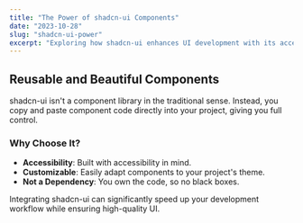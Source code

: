 ```yaml
---
title: "The Power of shadcn-ui Components"
date: "2023-10-28"
slug: "shadcn-ui-power"
excerpt: "Exploring how shadcn-ui enhances UI development with its accessible and customizable components."
---
```


## Reusable and Beautiful Components

shadcn-ui isn't a component library in the traditional sense. Instead, you copy and paste component code directly into your project, giving you full control.

### Why Choose It?

- **Accessibility**: Built with accessibility in mind.
- **Customizable**: Easily adapt components to your project's theme.
- **Not a Dependency**: You own the code, so no black boxes.

Integrating shadcn-ui can significantly speed up your development workflow while ensuring high-quality UI.
